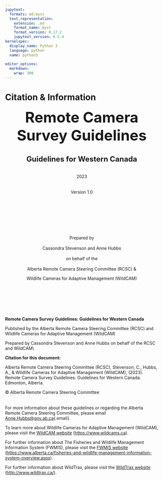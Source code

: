 ```yaml
---
jupytext:
  formats: md:myst
  text_representation:
    extension: .md
    format_name: myst
    format_version: 0.17.2
    jupytext_version: 6.5.4
kernelspec:
  display_name: Python 3
  language: python
  name: python3
  
editor_options: 
  markdown: 
    wrap: 300
---
```

# Citation & Information

<center>

<font size="8">**Remote Camera Survey Guidelines**</font>\
\
\
<font size="5"> **Guidelines for Western Canada**</font>\
\
\
2023\
\
\
Version 1.0

\
\
\
\
\
\
\
Prepared by\
\
Cassondra Stevenson and Anne Hubbs\
\
on behalf of the\
\
Alberta Remote Camera Steering Committee (RCSC) &

Wildlife Cameras for Adaptive Management (WildCAM)

</center>

\
\
\
\
\
\
**Remote Camera Survey Guidelines: Guidelines for Western Canada**

Published by the Alberta Remote Camera Steering Committee (RCSC) and Wildlife Cameras for Adaptive Management (WildCAM)

Prepared by Cassondra Stevenson and Anne Hubbs on behalf of the RCSC and WildCAM\

**Citation for this document:**

Alberta Remote Camera Steering Committee (RCSC), Stevenson, C., Hubbs, A., & Wildlife Cameras for Adaptive Management (WildCAM), (2023). Remote Camera Survey Guidelines: Guidelines for Western Canada. Edmonton, Alberta.

© Alberta Remote Camera Steering Committee\
\
\
For more information about these guidelines or regarding the Alberta Remote Camera Steering Committee, please email [Anne.Hubbs\@gov.ab.ca](mailto:Anne.Hubbs@gov.ab.ca){.email}.

To learn more about Wildlife Cameras for Adaptive Management (WildCAM), please visit the [WildCAM website](https://www.wildcams.ca) (<https://www.wildcams.ca>).

For further information about The Fisheries and Wildlife Management Information System (FWMIS), please visit the [FWMIS website](https://www.alberta.ca/fisheries-and-wildlife-management-information-system-overview.aspx) (<https://www.alberta.ca/fisheries-and-wildlife-management-information-system-overview.aspx>).

For further information about WildTrax, please visit the [WildTrax website](http://www.wildtrax.ca/) (<http://www.wildtrax.ca/>).
